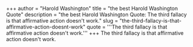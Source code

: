 +++
author = "Harold Washington"
title = "the best Harold Washington Quote"
description = "the best Harold Washington Quote: The third fallacy is that affirmative action doesn't work."
slug = "the-third-fallacy-is-that-affirmative-action-doesnt-work"
quote = '''The third fallacy is that affirmative action doesn't work.'''
+++
The third fallacy is that affirmative action doesn't work.
